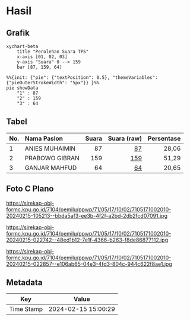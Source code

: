 # Hasil

## Grafik

```mermaid
xychart-beta
    title "Perolehan Suara TPS"
    x-axis [01, 02, 03]
    y-axis "Suara" 0 --> 159
    bar [87, 159, 64]
```

```mermaid
%%{init: {"pie": {"textPosition": 0.5}, "themeVariables": {"pieOuterStrokeWidth": "5px"}} }%%
pie showData
    "1" : 87
    "2" : 159
    "3" : 64
```

## Tabel

| No. | Nama Paslon    | Suara | Suara (raw) | Persentase |
|:--- |:-------------- | -----:| -----------:| ----------:|
| 1   | ANIES MUHAIMIN | 87    | [87][p-1]   | 28,06      |
| 2   | PRABOWO GIBRAN | 159   | [159][p-2]  | 51,29      |
| 3   | GANJAR MAHFUD  | 64    | [64][p-3]   | 20,65      |


[p-1]: https://github.com/gigit-pemilu/pemilu-2024-71-sulawesi-utara/blob/main/pilpres/hitung-suara/sub/71-sulawesi-utara/sub/05-minahasa-selatan/sub/17-amurang-barat/sub/1002-kawangkoan-bawah/sub/010-tps/sub/paslon-1.txt
[p-2]: https://github.com/gigit-pemilu/pemilu-2024-71-sulawesi-utara/blob/main/pilpres/hitung-suara/sub/71-sulawesi-utara/sub/05-minahasa-selatan/sub/17-amurang-barat/sub/1002-kawangkoan-bawah/sub/010-tps/sub/paslon-2.txt
[p-3]: https://github.com/gigit-pemilu/pemilu-2024-71-sulawesi-utara/blob/main/pilpres/hitung-suara/sub/71-sulawesi-utara/sub/05-minahasa-selatan/sub/17-amurang-barat/sub/1002-kawangkoan-bawah/sub/010-tps/sub/paslon-3.txt

## Foto C Plano

https://sirekap-obj-formc.kpu.go.id/7104/pemilu/ppwp/71/05/17/10/02/7105171002010-20240215-105213--bbda5af3-ee3b-4f2f-a2bd-2db2fcd07091.jpg

https://sirekap-obj-formc.kpu.go.id/7104/pemilu/ppwp/71/05/17/10/02/7105171002010-20240215-022742--48ed1b12-7e1f-4366-b263-f8de86877112.jpg

https://sirekap-obj-formc.kpu.go.id/7104/pemilu/ppwp/71/05/17/10/02/7105171002010-20240215-022857--e106ab65-04e3-4fd3-804c-944c622f8ae1.jpg


## Metadata

| Key        | Value               |
| ---------- | ------------------- |
| Time Stamp | 2024-02-15 15:00:29 |



